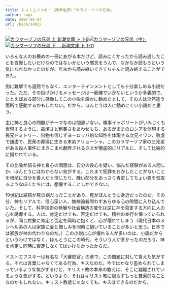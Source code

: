 ```yaml
---
title: ドストエフスキー（原卓也訳）『カラマーゾフの兄弟』
author: sugi
date: 2007-01-07
url: /book/1492/
---
```

<a href="http://www.amazon.co.jp/exec/obidos/ASIN/4102010106/chezsugi-22/ref=nosim/" name="amazletlink" target="_blank"><img src="http://i0.wp.com/ecx.images-amazon.com/images/I/31TV5ADQ12L.SL160.jpg?w=660" alt="カラマーゾフの兄弟 上   新潮文庫 ト 1-9" class="alignleft" data-recalc-dims="1" /></a><a href="http://www.amazon.co.jp/exec/obidos/ASIN/4102010114/chezsugi-22/ref=nosim/" name="amazletlink" target="_blank"><img src="http://i1.wp.com/ec2.images-amazon.com/images/I/51HRK14YQ6L.SL160.jpg?w=660" alt="カラマーゾフの兄弟〈中〉" class="alignleft" data-recalc-dims="1" /></a><a href="http://www.amazon.co.jp/exec/obidos/ASIN/4102010122/chezsugi-22/ref=nosim/" name="amazletlink" target="_blank"><img src="http://i0.wp.com/ec2.images-amazon.com/images/I/51J55C8FTDL.SL160.jpg?w=660" alt="カラマーゾフの兄弟 下　   新潮文庫 ト 1-11" class="alignleft" data-recalc-dims="1" /></a>

いろんな人のお薦めの一冊にあがる本だけど、読みにくかったから読み通したことを自慢したいだけなのではないかという邪念をうんで、なかなか読もうという気になれなかったのだが、年末から読み継いできてちゃんと読み終えることができた。

別に難解でも退屈でもなく、エンターテインメントとしても十分楽しめる小説だった。ただ、その投げかけるメッセージは一筋縄でいかないというか多義的で、たとえばある部分に感動してこの小説を誰かに勧めたとして、その人は全然違う箇所で感動するかもしれない。だから、ほんとうは人に勧めにくい小説だと思う。

主に神と良心の問題がテーマなのは間違いない。検事イッポリートがいみじくも表現するように、高潔さと粗暴さをあわせもち、あるがままのロシアを体現する長兄ドミトリー、何物も信じずヨーロッパ的な知性を体現する次兄イワン、敬虔で謙虚で、民衆の原理に生きる末弟アリョーシャ。このカラマーゾフ家の三兄弟がある殺人事件にまきこまれ翻弄されるさまが徹底的にリアルに、そして比喩的に描かれている。

その比喩が語る神と良心の問題は、自分の良心を疑い、悩んだ経験がある人間しか、ほんとうにはわからない気がする。これまで犯罪をおかしたことがないことを根拠に自分を善人だと信じたり、醜い部分をあっさり肯定してちょい悪を気取るようなぼくたちには、想像することしかできない。

19世紀は結核が死の病だったことがあり、死がほんとうに身近だったのだ。その分、神もリアルで、信心深い人、無神論者問わずあらゆる心の隙間に入り込んでいた。そして、科学技術の発展や社会構造の変化は逆に神を否定する方向に人の心を誘導する。人は、肯定だけでも、否定だけでも、精神の並行を保っていられるが、同じ対象に肯定と否定を同時に抱くと、心が壊れてしまう（現代日本のメンヘル系の人は家族に愛と憎しみを同時に抱いていることが多いと思う。日本では家族が神の代わりなのだ。）この小説に心が壊れる人が多いのは、小説だからというわけではなく、ほんとうにこの時代、そういう人が多かったのだろう。神を肯定し同時に否定しなくてはいけなかったからだ。

ドストエフスキーは有名な「大審問官」の章で、この問題に対して答えた気がする。それは言葉じゃなくてある行為、キスなのだ。今ではかなり歪められてしまっているような気がするけど、キリスト教の本来の教えは、そこに凝縮されているような気がする。というより、それはキリスト教に限らずもっと普遍的なことなのかもしれない。キリスト教徒じゃなくても、キスはできるのだから。

